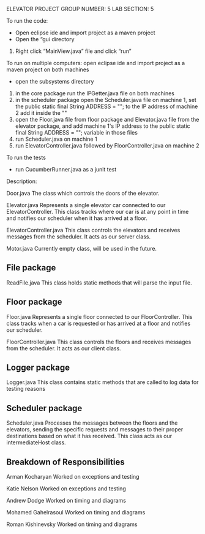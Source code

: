 ELEVATOR PROJECT
GROUP NUMBER: 5
LAB SECTION: 5

To run the code:
-	Open eclipse ide and import project as a maven project
-	Open the “gui directory
1) Right click “MainView.java” file and click “run”

To run on multiple computers:
open eclipse ide and import project as a maven project on both machines
- open the subsystems directory
1) in the core package run the IPGetter.java file on both machines
2) in the scheduler package open the Scheduler.java file on machine 1, set the public static final String ADDRESS = ""; to the IP address of machine 2
	add it inside the ""
3) open the Floor.java file from floor package and Elevator.java file from the elevator package, and add machine 1's IP address to the public static final String ADDRESS = ""; variable in those files
4) run Scheduler.java on machine 1
5) run ElevatorController.java followed by FloorController.java on machine 2

To run the tests 
- run CucumberRunner.java as a junit test


Description: 

Door.java
	The class which controls the doors of the elevator.
	
Elevator.java
	Represents a single elevator car connected to our ElevatorController. This class tracks where our car is
		at any point in time and notifies our scheduler when it has arrived at a floor. 
		
ElevatorController.java	
	This class controls the elevators and receives messages from the scheduler. It acts as our server class.
	
Motor.java
	Currently empty class, will be used in the future.
	

File package
------------
ReadFile.java
	This class holds static methods that will parse the input file.
	
	
Floor package
-------------
Floor.java
	Represents a single floor connected to our FloorController. This class tracks when a car is
		requested or has arrived at a floor and notifies our scheduler.
	
FloorController.java
		This class controls the floors and receives messages from the scheduler. It acts as our client class.

		
Logger package	
--------------
Logger.java	
	This class contains static methods that are called to log data for testing reasons
	

Scheduler package
-----------------
Scheduler.java
	Processes the messages between the floors and the elevators, sending the specific requests and messages to their
		proper destinations based on what it has received. This class acts as our intermediateHost class.

		
Breakdown of Responsibilities
-----------------------------
Arman Kocharyan
	Worked on exceptions and testing 
	
Katie Nelson
	Worked on exceptions and testing
	
Andrew Dodge
	Worked on timing and diagrams
	
Mohamed Gahelrasoul
	Worked on timing and diagrams
	
Roman Kishinevsky
	Worked on timing and diagrams
